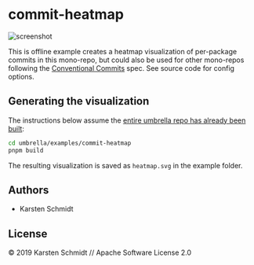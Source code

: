 # commit-heatmap

![screenshot](https://raw.githubusercontent.com/thi-ng/umbrella/develop/assets/examples/commit-heatmap.png)

This is offline example creates a heatmap visualization of per-package
commits in this mono-repo, but could also be used for other mono-repos
following the [Conventional Commits](https://conventionalcommits.org)
spec. See source code for config options.

## Generating the visualization

The instructions below assume the [entire umbrella repo has already been
built](https://github.com/thi-ng/umbrella/blob/develop/README.md#building):

```bash
cd umbrella/examples/commit-heatmap
pnpm build
```

The resulting visualization is saved as `heatmap.svg` in the example
folder.

## Authors

- Karsten Schmidt

## License

&copy; 2019 Karsten Schmidt // Apache Software License 2.0
